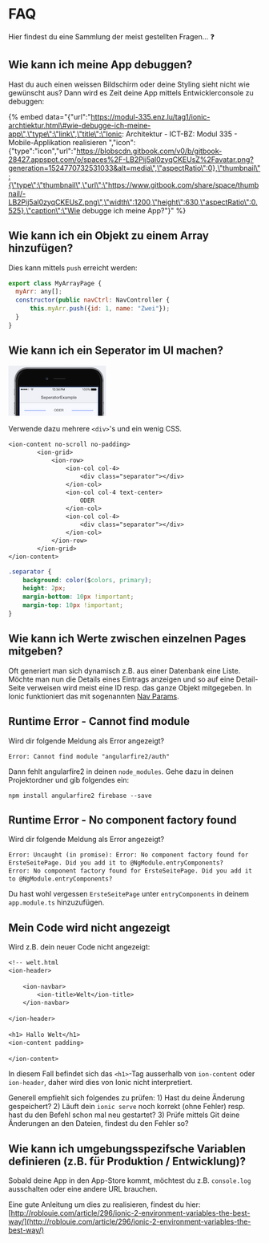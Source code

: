# FAQ

Hier findest du eine Sammlung der meist gestellten Fragen... ❓

## Wie kann ich meine App debuggen?

Hast du auch einen weissen Bildschirm oder deine Styling sieht nicht wie gewünscht aus? Dann wird es Zeit deine App mittels Entwicklerconsole zu debuggen:

{% embed data="{\"url\":\"https://modul-335.enz.lu/tag1/ionic-archtiektur.html\#wie-debugge-ich-meine-app\",\"type\":\"link\",\"title\":\"Ionic: Architektur - ICT-BZ: Modul 335 - Mobile-Applikation realisieren \",\"icon\":{\"type\":\"icon\",\"url\":\"https://blobscdn.gitbook.com/v0/b/gitbook-28427.appspot.com/o/spaces%2F-LB2Pij5al0zyqCKEUsZ%2Favatar.png?generation=1524770732531033&alt=media\",\"aspectRatio\":0},\"thumbnail\":{\"type\":\"thumbnail\",\"url\":\"https://www.gitbook.com/share/space/thumbnail/-LB2Pij5al0zyqCKEUsZ.png\",\"width\":1200,\"height\":630,\"aspectRatio\":0.525},\"caption\":\"Wie debugge ich meine App?\"}" %}



## Wie kann ich ein Objekt zu einem Array hinzufügen?

Dies kann mittels `push` erreicht werden:

```javascript
export class MyArrayPage {
  myArr: any[];
  constructor(public navCtrl: NavController {
      this.myArr.push({id: 1, name: "Zwei"});
  }
}
```

## Wie kann ich ein Seperator im UI machen?

![](.gitbook/assets/seperator-example.png)

Verwende dazu mehrere `<div>`'s und ein wenig CSS.

```markup
<ion-content no-scroll no-padding>
        <ion-grid>
            <ion-row>
                <ion-col col-4>
                    <div class="separator"></div>
                </ion-col>
                <ion-col col-4 text-center>
                    ODER
                </ion-col>
                <ion-col col-4>
                    <div class="separator"></div>
                </ion-col>
            </ion-row>
        </ion-grid>
</ion-content>
```

```css
.separator {
    background: color($colors, primary);
    height: 2px;
    margin-bottom: 10px !important;
    margin-top: 10px !important;
}
```

## Wie kann ich Werte zwischen einzelnen Pages mitgeben?

Oft generiert man sich dynamisch z.B. aus einer Datenbank eine Liste. Möchte man nun die Details eines Eintrags anzeigen und so auf eine Detail-Seite verweisen wird meist eine ID resp. das ganze Objekt mitgegeben. In Ionic funktioniert das mit sogenannten [Nav Params](https://ionicframework.com/docs/api/navigation/NavParams/).

## Runtime Error - Cannot find module

Wird dir folgende Meldung als Error angezeigt?

```text
Error: Cannot find module "angularfire2/auth"
```

Dann fehlt angularfire2 in deinen `node_modules`. Gehe dazu in deinen Projektordner und gib folgendes ein:

```text
npm install angularfire2 firebase --save
```

## Runtime Error - No component factory found

Wird dir folgende Meldung als Error angezeigt?

```text
Error: Uncaught (in promise): Error: No component factory found for ErsteSeitePage. Did you add it to @NgModule.entryComponents?
Error: No component factory found for ErsteSeitePage. Did you add it to @NgModule.entryComponents?
```

Du hast wohl vergessen `ErsteSeitePage` unter `entryComponents` in deinem `app.module.ts` hinzuzufügen.

## Mein Code wird nicht angezeigt

Wird z.B. dein neuer Code nicht angezeigt:

```markup
<!-- welt.html
<ion-header>

    <ion-navbar>
        <ion-title>Welt</ion-title>
    </ion-navbar>

</ion-header>

<h1> Hallo Welt</h1>
<ion-content padding>

</ion-content>
```

In diesem Fall befindet sich das `<h1>`-Tag ausserhalb von `ion-content` oder `ion-header`, daher wird dies von Ionic nicht interpretiert.

Generell empfiehlt sich folgendes zu prüfen: 1\) Hast du deine Änderung gespeichert? 2\) Läuft dein `ionic serve` noch korrekt \(ohne Fehler\) resp. hast du den Befehl schon mal neu gestartet? 3\) Prüfe mittels Git deine Änderungen an den Dateien, findest du den Fehler so?

## Wie kann ich umgebungsspezifsche Variablen definieren \(z.B. für Produktion / Entwicklung\)?

Sobald deine App in den App-Store kommt, möchtest du z.B. `console.log` ausschalten oder eine andere URL brauchen.

Eine gute Anleitung um dies zu realisieren, findest du hier: [http://roblouie.com/article/296/ionic-2-environment-variables-the-best-way/](http://roblouie.com/article/296/ionic-2-environment-variables-the-best-way/)

